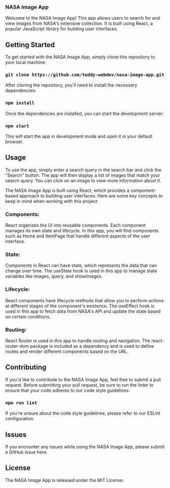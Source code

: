 ### NASA Image App
Welcome to the NASA Image App! This app allows users to search for and view images from NASA's extensive collection. It is built using React, a popular JavaScript library for building user interfaces.

## Getting Started
To get started with the NASA Image App, simply clone this repository to your local machine:


### `git clone https://github.com/teddy-webdev/nasa-image-app.git`
After cloning the repository, you'll need to install the necessary dependencies:


### `npm install`
Once the dependencies are installed, you can start the development server:


### `npm start`
This will start the app in development mode and open it in your default browser.

## Usage
To use the app, simply enter a search query in the search bar and click the "Search" button. The app will then display a list of images that match your search query. You can click on an image to view more information about it.

The NASA Image App is built using React, which provides a component-based approach to building user interfaces. Here are some key concepts to keep in mind when working with this project:

### Components: 
React organizes the UI into reusable components. Each component manages its own state and lifecycle. In this app, you will find components such as Home and ItemPage that handle different aspects of the user interface.

### State: 
Components in React can have state, which represents the data that can change over time. The useState hook is used in this app to manage state variables like images, query, and showImages.

### Lifecycle: 
React components have lifecycle methods that allow you to perform actions at different stages of the component's existence. The useEffect hook is used in this app to fetch data from NASA's API and update the state based on certain conditions.

### Routing: 
React Router is used in this app to handle routing and navigation. The react-router-dom package is included as a dependency and is used to define routes and render different components based on the URL.

## Contributing
If you'd like to contribute to the NASA Image App, feel free to submit a pull request. Before submitting your pull request, be sure to run the linter to ensure that your code adheres to our code style guidelines:


### `npm run lint`
If you're unsure about the code style guidelines, please refer to our ESLint configuration.

## Issues
If you encounter any issues while using the NASA Image App, please submit a GitHub issue here.

## License
The NASA Image App is released under the MIT License.




